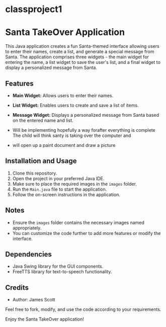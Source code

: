 # classproject1

# Santa TakeOver Application

This Java application creates a fun Santa-themed interface allowing users to enter their names, 
create a list, 
and generate a special message from Santa. 
The application comprises three widgets - the main widget for entering the name,
                                          a list widget to save the user's list,
                                          and a final widget to display a personalized message from Santa.

## Features

- **Main Widget:** Allows users to enter their names.
- **List Widget:** Enables users to create and save a list of items.
- **Message Widget:** Displays a personalized message from Santa based on the entered name and list.

- Will be implementing hopefully a way forafter everything is complete The child will think santy is taking over the computer and
-  will open up a paint document and draw a picture 

## Installation and Usage

1. Clone this repository.
2. Open the project in your preferred Java IDE.
3. Make sure to place the required images in the `images` folder.
4. Run the `Main.java` file to start the application.
5. Follow the on-screen instructions in the application.



## Notes

- Ensure the `images` folder contains the necessary images named appropriately.
- You can customize the code further to add more features or modify the interface.

## Dependencies

- Java Swing library for the GUI components.
- FreeTTS library for text-to-speech functionality.

## Credits

- Author: James Scott




Feel free to fork, modify, and use the code according to your requirements.

Enjoy the Santa TakeOver application!
